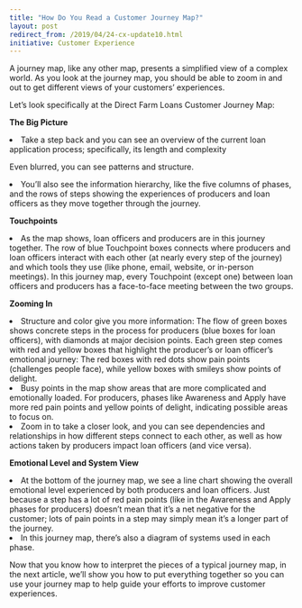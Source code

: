```yaml
---
title: "How Do You Read a Customer Journey Map?"
layout: post
redirect_from: /2019/04/24-cx-update10.html
initiative: Customer Experience
---
```

A journey map, like any other map, presents a simplified view of a complex world. As you look at the journey map, you should be able to zoom in and out to get different views of your customers’ experiences.

Let’s look specifically at the Direct Farm Loans Customer Journey Map:

<b>The Big Picture </b>
<li>Take a step back and you can see an overview of the current loan application process; specifically, its length and complexity</li>

Even blurred, you can see patterns and structure.

<li>You’ll also see the information hierarchy, like the five columns of phases, and the rows of steps showing the experiences of producers and loan officers as they move together through the journey.</li>

<b>Touchpoints</b>

<li>As the map shows, loan officers and producers are in this journey together. The row of blue Touchpoint boxes connects where producers and loan officers interact with each other (at nearly every step of the journey) and which tools they use (like phone, email, website, or in-person meetings). In this journey map, every Touchpoint (except one) between loan officers and producers has a face-to-face meeting between the two groups.</li>

<b>Zooming In</b>

<li>Structure and color give you more information: The flow of green boxes shows concrete steps in the process for producers (blue boxes for loan officers), with diamonds at major decision points. Each green step comes with red and yellow boxes that highlight the producer’s or loan officer’s emotional journey: The red boxes with red dots show pain points (challenges people face), while yellow boxes with smileys show points of delight. </li>

<li>Busy points in the map show areas that are more complicated and emotionally loaded. For producers, phases like Awareness and Apply have more red pain points and yellow points of delight, indicating possible areas to focus on.</li>
<li>Zoom in to take a closer look, and you can see dependencies and relationships in how different steps connect to each other, as well as how actions taken by producers impact loan officers (and vice versa).</li>

<b>Emotional Level and System View</b>

<li>At the bottom of the journey map, we see a line chart showing the overall emotional level experienced by both producers and loan officers. Just because a step has a lot of red pain points (like in the Awareness and Apply phases for producers) doesn’t mean that it’s a net negative for the customer; lots of pain points in a step may simply mean it’s a longer part of the journey.</li>
<li>In this journey map, there’s also a diagram of systems used in each phase.</li>

Now that you know how to interpret the pieces of a typical journey map, in the next article, we’ll show you how to put everything together so you can use your journey map to help guide your efforts to improve customer experiences.

